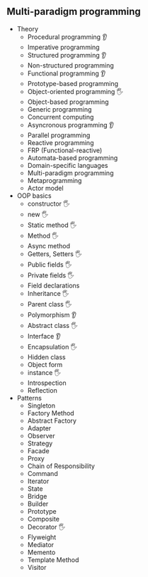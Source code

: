 ## Multi-paradigm programming

- Theory
  - Procedural programming 👂
  - Imperative programming
  - Structured programming 👂
  - Non-structured programming
  - Functional programming 👂
  - Prototype-based programming
  - Object-oriented programming 🖐️ 
  - Object-based programming
  - Generic programming
  - Concurrent computing
  - Asyncronous programming 👂
  - Parallel programming
  - Reactive programming
  - FRP (Functional-reactive)
  - Automata-based programming
  - Domain-specific languages
  - Multi-paradigm programming
  - Metaprogramming
  - Actor model
- OOP basics
  - constructor 🖐️
  - new 🖐️
  - Static method 🖐️
  - Method 🖐️
  - Async method 
  - Getters, Setters 🖐️
  - Public fields 🖐️
  - Private fields 🖐️
  - Field declarations
  - Inheritance 🖐️
  - Parent class 🖐️
  - Polymorphism 👂
  - Abstract class 🖐️
  - Interface 👂
  - Encapsulation 🖐️
  - Hidden class
  - Object form
  - instance 🖐️
  - Introspection
  - Reflection
- Patterns
  - Singleton
  - Factory Method
  - Abstract Factory
  - Adapter
  - Observer
  - Strategy
  - Facade
  - Proxy
  - Chain of Responsibility
  - Command
  - Iterator
  - State
  - Bridge
  - Builder
  - Prototype
  - Composite
  - Decorator 🖐️
  - Flyweight
  - Mediator
  - Memento
  - Template Method
  - Visitor

